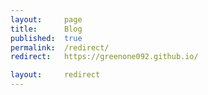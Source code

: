 ```yaml
---
layout: 	page
title: 		Blog
published:	true
permalink:	/redirect/
redirect: 	https://greenone092.github.io/

layout: 	redirect
---
```




